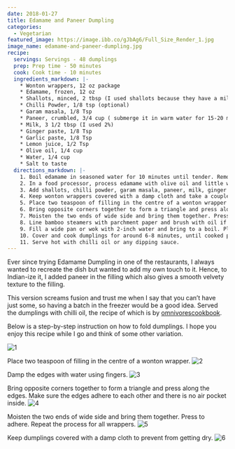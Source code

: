 ```yaml
---
date: 2018-01-27
title: Edamame and Paneer Dumpling
categories:
  - Vegetarian
featured_image: https://image.ibb.co/gJbAg6/Full_Size_Render_1.jpg
image_name: edamame-and-paneer-dumpling.jpg
recipe:
  servings: Servings - 48 dumplings
  prep: Prep time - 50 minutes
  cook: Cook time - 10 minutes
  ingredients_markdown: |-
    * Wonton wrappers, 12 oz package
    * Edamame, frozen, 12 oz
    * Shallots, minced, 2 tbsp (I used shallots because they have a mild taste but you can use yellow onions too)
    * Chilli Powder, 1/8 tsp (optional)
    * Garam masala, 1/8 Tsp 
    * Paneer, crumbled, 3/4 cup ( submerge it in warm water for 15-20 minutes if you are using packaged paneer to make it soft)
    * Milk, 3 1/2 tbsp (I used 2%)
    * Ginger paste, 1/8 Tsp
    * Garlic paste, 1/8 Tsp
    * Lemon juice, 1/2 Tsp 
    * Olive oil, 1/4 cup
    * Water, 1/4 cup
    * Salt to taste
  directions_markdown: |-
    1. Boil edamame in seasoned water for 10 minutes until tender. Remove from heat and rinse with cold water so that edamame don’t stick to each other.
    2. In a food processor, process edamame with olive oil and little water, to a smooth mixture.
    3. Add shallots, chilli powder, garam masala, paneer, milk, ginger paste, garlic paste, lemon juice and salt to edamame mixture and process to make a smooth paste.
    4. Keep wonton wrappers covered with a damp cloth and take a couple out at a time while folding. 
    5. Place two teaspoon of filling in the centre of a wonton wrapper and damp the edges with water using fingers.
    6. Bring opposite corners together to form a triangle and press along the edges. Make sure the edges adhere to each other and there is no air pocket inside.
    7. Moisten the two ends of wide side and bring them together. Press to adhere. Repeat the process for all wrappers. Keep dumplings covered with a damp cloth to prevent from getting dry.
    8. Line bamboo steamers with parchment paper and brush with oil if the wrappers get dry. Place dumplings in the steamer and make sure they are not touching each other.
    9. Fill a wide pan or wok with 2-inch water and bring to a boil. Place the steamer over or in the wok/pan.
    10. Cover and cook dumplings for around 6-8 minutes, until cooked properly and tender.
    11. Serve hot with chilli oil or any dipping sauce.
---
```

Ever since trying Edamame Dumpling in one of the restaurants, I always wanted to recreate the dish but wanted to add my own touch to it. Hence, to Indian-ize it, I added paneer in the filling which also gives a smooth velvety texture to the filling.

This version screams fusion and trust me when I say that you can’t have just some, so having a batch in the freezer would be a good idea. Served the dumplings with chilli oil, the recipe of which is by [omnivorescookbook](https://omnivorescookbook.com/how-to-make-chili-oil/). 

Below is a step-by-step instruction on how to fold dumplings. I hope you enjoy this recipe while I go and think of some other variation. 

![1](http://image.ibb.co/jFwqob/fullsizeoutput_34af.jpg)

Place two teaspoon of filling in the centre of a wonton wrapper.
![2](http://image.ibb.co/kS0uEG/fullsizeoutput_34ae.jpg)

Damp the edges with water using fingers.
![3](http://image.ibb.co/iEHPEG/fullsizeoutput_34b0.jpg)

Bring opposite corners together to form a triangle and press along the edges. Make sure the edges adhere to each other and there is no air pocket inside.
![4](http://image.ibb.co/nDeFMw/fullsizeoutput_34a1.jpg)

Moisten the two ends of wide side and bring them together. Press to adhere. Repeat the process for all wrappers.
![5](http://image.ibb.co/kZGUgw/fullsizeoutput_34a6.jpg)

Keep dumplings covered with a damp cloth to prevent from getting dry.
![6](http://image.ibb.co/mrZzgw/fullsizeoutput_34ac.jpg)
